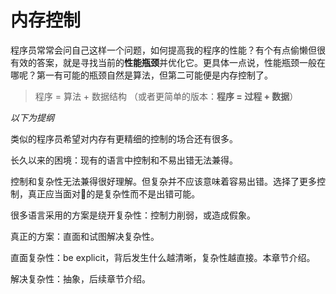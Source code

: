 # 内存控制

程序员常常会问自己这样一个问题，如何提高我的程序的性能？有个有点偷懒但很有效的答案，就是寻找当前的**性能瓶颈**并优化它。更具体一点说，性能瓶颈一般在哪呢？第一有可能的瓶颈自然是算法，但第二可能便是内存控制了。

> 程序 = 算法 + 数据结构 （或者更简单的版本：**程序 = 过程 + 数据**）

*以下为提纲*

类似的程序员希望对内存有更精细的控制的场合还有很多。

长久以来的困境：现有的语言中控制和不易出错无法兼得。

控制和复杂性无法兼得很好理解。但复杂并不应该意味着容易出错。选择了更多控制，真正应当面对的是复杂性而不是出错可能。

很多语言采用的方案是绕开复杂性：控制力削弱，或造成假象。

真正的方案：直面和试图解决复杂性。

直面复杂性：be explicit，背后发生什么越清晰，复杂性越直接。本章节介绍。

解决复杂性：抽象，后续章节介绍。
